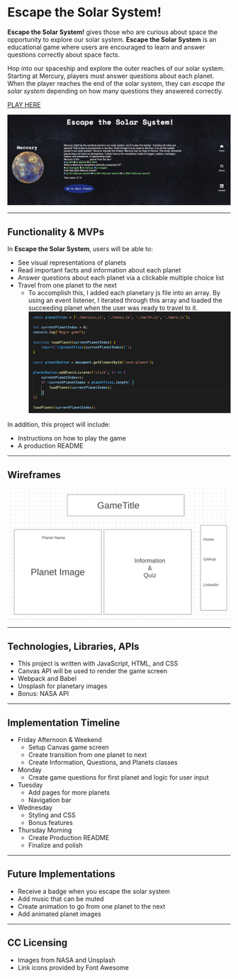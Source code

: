 # Escape the Solar System!


**Escape the Solar System!** gives those who are curious about space the opportunity to explore our solar system. **Escape the Solar System** is an educational game where users are encouraged to learn and answer questions correctly about space facts.

Hop into our spaceship and explore the outer reaches of our solar system. Starting at Mercury, players must answer questions about each planet. When the player reaches the end of the solar system, they can *escape the solar system* depending on how many questions they answered correctly. 

[PLAY HERE](https://harjitsingh2.github.io/escape-the-solar-system/)

![](Escape_the_Solar_System_7.24.23.png)

---

## Functionality & MVPs

In **Escape the Solar System**, users will be able to:
- See visual representations of planets
- Read important facts and information about each planet
- Answer questions about each planet via a clickable multiple choice list
- Travel from one planet to the next
    - To accomplish this, I added each planetary js file into an array. By using an event listener, I iterated through this array and loaded the succeeding planet when the user was ready to travel to it.
    ![](loading-planets.png)



In addition, this project will include:
- Instructions on how to play the game
- A production README

---

## Wireframes

![](escape-wireframe.png)

---

## Technologies, Libraries, APIs
- This project is written with JavaScript, HTML, and CSS
- Canvas API will be used to render the game screen
- Webpack and Babel
- Unsplash for planetary images
- Bonus: NASA API

--- 

## Implementation Timeline

- Friday Afternoon & Weekend
    - Setup Canvas game screen
    - Create transition from one planet to next
    - Create Information, Questions, and Planets classes
- Monday
    - Create game questions for first planet and logic for user input
- Tuesday
    - Add pages for more planets
    - Navigation bar
- Wednesday
    - Styling and CSS
    - Bonus features
- Thursday Morning
    - Create Production README
    - Finalize and polish

---

## Future Implementations
- Receive a badge when you escape the solar system
- Add music that can be muted
- Create animation to go from one planet to the next
- Add animated planet images

---

## CC Licensing
- Images from NASA and Unsplash
- Link icons provided by Font Awesome

